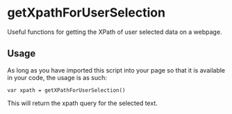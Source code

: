 # getXpathForUserSelection
Useful functions for getting the XPath of user selected data on a webpage.

## Usage
As long as you have imported this script into your page so that it is available in your code, the usage is as such:

```
var xpath = getXPathForUserSelection()
```

This will return the xpath query for the selected text.